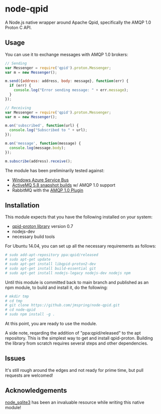 node-qpid
============

A Node.js native wrapper around Apache Qpid, specifically the AMQP 1.0 Proton C API.

## Usage

You can use it to exchange messages with AMQP 1.0 brokers:

```javascript
// Sending
var Messenger = require('qpid').proton.Messenger;
var m = new Messenger();

m.send({address: address, body: message}, function(err) {
  if (err) {
    console.log("Error sending message: " + err.message);
  }
});

```

```javascript
// Receiving
var Messenger = require('qpid').proton.Messenger;
var m = new Messenger();

m.on('subscribed', function(url) {
  console.log("Subscribed to " + url);
});

m.on('message', function(message) {
  console.log(message.body);
});

m.subscribe(address).receive();
```

The module has been preliminarily tested against:
* [Windows Azure Service Bus](http://www.windowsazure.com/en-us/develop/net/how-to-guides/service-bus-amqp-overview/)
* [ActiveMQ 5.8 snapshot builds](https://repository.apache.org/content/repositories/snapshots/org/apache/activemq/apache-activemq/5.8-SNAPSHOT/) w/ AMQP 1.0 support
* RabbitMQ with the [AMQP 1.0 Plugin](https://github.com/rabbitmq/rabbitmq-amqp1.0)

## Installation

This module expects that you have the following installed on your system:
* [qpid-proton library](http://qpid.apache.org/proton/) version 0.7
* nodejs-dev
* necessary build tools

For Ubuntu 14.04, you can set up all the necessary requirements as follows:

```bash
# sudo add-apt-repository ppa:qpid/released
# sudo apt-get update
# sudo apt-get install libqpid-proton2-dev
# sudo apt-get install build-essential git
# sudo apt-get install nodejs-legacy nodejs-dev nodejs npm
```

Until this module is committed back to main branch and published as an npm module, to build and install it, do the following:

```bash
# mkdir tmp
# cd tmp
# git clone https://github.com/jmspring/node-qpid.git
# cd node-qpid
# sudo npm install -g .
```

At this point, you are ready to use the module.

A side note, reqarding the addition of "ppa:qpid/released" to the apt repository.  This is the simplest way to get and install 
qpid-proton.  Building the library from scratch requires several steps and other dependencies.

## Issues

It's still rough around the edges and not ready for prime time, but pull requests are welcomed!

## Acknowledgements

[node_sqlite3](https://github.com/developmentseed/node-sqlite3) has been an invaluable resource while writing this native module!
